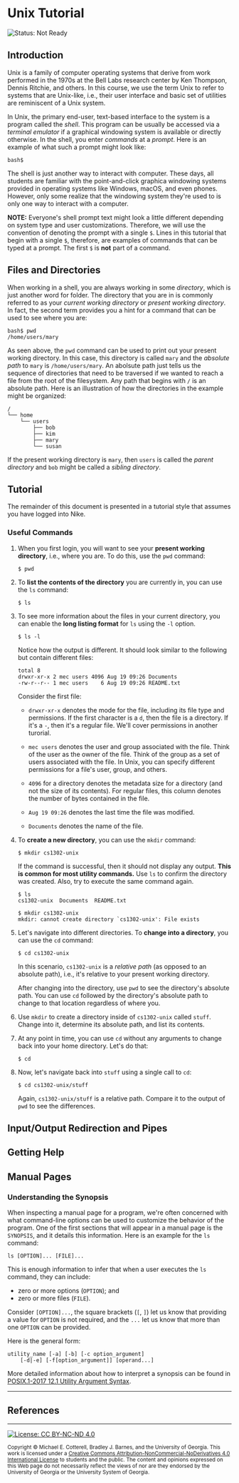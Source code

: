 # Unix Tutorial

![Status: Not Ready](https://img.shields.io/badge/Status-Not%20Ready-red.svg)

## Introduction

Unix is a family of computer operating systems that derive from work performed
in the 1970s at the Bell Labs research center by Ken Thompson, Dennis Ritchie, 
and others. In this course, we use the term Unix to refer to systems that are
Unix-like, i.e., their user interface and basic set of utilities are 
reminiscent of a Unix system. 

In Unix, the primary end-user, text-based interface to the system is a program 
called the _shell_. This program can be usually be accessed via a 
_terminal emulator_ if a graphical windowing system is available or directly
otherwise. In the shell, you enter _commands_ at a _prompt_. Here is an
example of what such a prompt might look like:

```
bash$
```

The shell is just another way to interact with computer. These days, all
students are familiar with the point-and-click graphica windowing systems
provided in operating systems like Windows, macOS, and even phones.
However, only some realize that the windowing system they're used to is
only one way to interact with a computer. 

**NOTE:** Everyone's shell prompt text might look a little different depending
on system type and user customizations. Therefore, we will use the convention 
of denoting the prompt with a single `$`. Lines in this tutorial that begin with 
a single `$`, therefore, are examples of commands that can be typed at a
prompt. The first `$` is **not** part of a command.

## Files and Directories

When working in a shell, you are always working in some _directory_, which
is just another word for folder. The directory that you are in is commonly
referred to as your _current working directory_ or _present working directory_.
In fact, the second term provides you a hint for a command that can be used
to see where you are:

```
bash$ pwd
/home/users/mary
```

As seen above, the `pwd` command can be used to print out your present
working directory. In this case, this directory is called `mary` and
the _absolute path_ to `mary` is `/home/users/mary`. An abolsute path
just tells us the sequence of directories that need to be traversed
if we wanted to reach a file from the root of the filesystem. Any path
that begins with `/` is an absolute path. Here is an illustration of 
how the directories in the example might be organized:

```
/
└── home
    └── users
        ├── bob
        ├── kim
        ├── mary
        └── susan
```

If the present working directory is `mary`, then `users` is called
the _parent directory_ and `bob` might be called a _sibling directory_.

## Tutorial

The remainder of this document is presented in a tutorial style that
assumes you have logged into Nike.

### Useful Commands

1. When you first login, you will want to see your **present working directory**,
   i.e., where you are. To do this, use the `pwd` command:
   
   ```
   $ pwd
   ```
   
1. To **list the contents of the directory** you are currently in, you can
   use the `ls` command:
   
   ```
   $ ls
   ```
   
1. To see more information about the files in your current directory, you
   can enable the **long listing format** for `ls` using the `-l` option.
   
   ```
   $ ls -l
   ```
   
   Notice how the output is different. It should look similar to the
   following but contain different files:
   
   ```
   total 8
   drwxr-xr-x 2 mec users 4096 Aug 19 09:26 Documents
   -rw-r--r-- 1 mec users    6 Aug 19 09:26 README.txt
   ```
   
   Consider the first file:
   
   * `drwxr-xr-x` denotes the mode for the file, including
     its file type and permissions. If the first character
     is a `d`, then the file is a directory. If it's a `-`,
     then it's a regular file. We'll cover permissions in
     another turorial.
   
   * `mec users` denotes the user and group associated with
     the file. Think of the user as the owner of the file.
     Think of the group as a set of users associated with
     the file. In Unix, you can specify different permissions
     for a file's user, group, and others.
    
   * `4096` for a directory denotes the metadata size
     for a directory (and not the size of its contents). 
     For regular files, this column denotes the number
     of bytes contained in the file. 
     
   * `Aug 19 09:26` denotes the last time the file was
     modified. 
     
   * `Documents` denotes the name of the file.

1. To **create a new directory**, you can use the `mkdir` 
   command:
   
   ```
   $ mkdir cs1302-unix
   ```
   
   If the command is successful, then it should not display
   any output. **This is common for most utility commands.**
   Use `ls` to confirm the directory was created. Also,
   try to execute the same command again.
   
   ```
   $ ls
   cs1302-unix  Documents  README.txt
   ```
   
   ```
   $ mkdir cs1302-unix
   mkdir: cannot create directory `cs1302-unix': File exists
   ```
   
1. Let's navigate into different directories. To 
   **change into a directory**, you can use the `cd` command:
   
   ```
   $ cd cs1302-unix
   ```
   
   In this scenario, `cs1302-unix` is a _relative path_ (as opposed
   to an absolute path), i.e., it's relative to your present working
   directory. 
   
   After changing into the directory, use `pwd` to see the
   directory's absolute path. You can use `cd` followed by the
   directory's absolute path to change to that location regardless
   of where you.   
   
1. Use `mkdir` to create a directory inside of `cs1302-unix` called `stuff`.
   Change into it, determine its absolute path, and list its contents.

1. At any point in time, you can use `cd` without any arguments to change
   back into your home directory. Let's do that:
   
   ```
   $ cd
   ```
   
1. Now, let's navigate back into `stuff` using a single call to `cd`:

   ```
   $ cd cs1302-unix/stuff
   ```
   
   Again, `cs1302-unix/stuff` is a relative path. Compare it to the
   output of `pwd` to see the differences.
   
   
## Input/Output Redirection and Pipes

## Getting Help

## Manual Pages

### Understanding the Synopsis

When inspecting a manual page for a program, we're often concerned with what command-line
options can be used to customize the behavior of the program. One of the first sections
that will appear in a manual page is the `SYNOPSIS`, and it details this information.
Here is an example for the `ls` command:

```
ls [OPTION]... [FILE]...
```

This is enough information to infer that when a user executes the `ls` command, they 
can include:
* zero or more options (`OPTION`); and
* zero or more files (`FILE`).

Consider `[OPTION]...`, the square brackets (`[`, `]`) let us know that providing
a value for `OPTION` is not required, and the `...` let us know that more than
one `OPTION` can be provided.

Here is the general form:

```
utility_name [-a] [-b] [-c option_argument]
    [-d|-e] [-f[option_argument]] [operand...]
```

More detailed information about how to interpret a synopsis can be found in
[POSIX.1-2017 12.1 Utility Argument Syntax](https://pubs.opengroup.org/onlinepubs/9699919799/basedefs/V1_chap12.html#tag_12_01).

<hr/>

## References

<hr/>

[![License: CC BY-NC-ND 4.0](https://img.shields.io/badge/License-CC%20BY--NC--ND%204.0-lightgrey.svg)](http://creativecommons.org/licenses/by-nc-nd/4.0/)

<small>
Copyright &copy; Michael E. Cotterell, Bradley J. Barnes, and the University of Georgia.
This work is licensed under a <a rel="license" href="http://creativecommons.org/licenses/by-nc-nd/4.0/">Creative Commons Attribution-NonCommercial-NoDerivatives 4.0 International License</a> to students and the public.
The content and opinions expressed on this Web page do not necessarily reflect the views of nor are they endorsed by the University of Georgia or the University System of Georgia.
</small>
